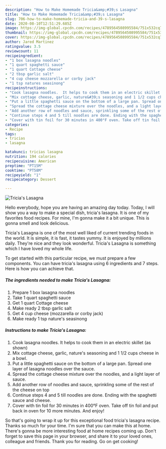 ```yaml
---
description: "How to Make Homemade Tricia&amp;#39;s Lasagna"
title: "How to Make Homemade Tricia&amp;#39;s Lasagna"
slug: 706-how-to-make-homemade-tricia-and-39-s-lasagna
date: 2020-08-10T12:51:29.685Z
image: https://img-global.cpcdn.com/recipes/4789564508995584/751x532cq70/tricias-lasagna-recipe-main-photo.jpg
thumbnail: https://img-global.cpcdn.com/recipes/4789564508995584/751x532cq70/tricias-lasagna-recipe-main-photo.jpg
cover: https://img-global.cpcdn.com/recipes/4789564508995584/751x532cq70/tricias-lasagna-recipe-main-photo.jpg
author: Jared Martinez
ratingvalue: 3.5
reviewcount: 11
recipeingredient:
- "1 box lasagna noodles"
- "1 quart spaghetti sauce"
- "1 quart Cottage cheese"
- "2 tbsp garlic salt"
- "4 cup cheese mozzarella or corby jack"
- "1 tsp natures seasinong"
recipeinstructions:
- "Cook lasagna noodles.  It helps to cook them in an electric skillet (as shown)"
- "Mix cottage cheese, garlic, nature&#39;s seasoning and 1 1/2 cups cheese in a bowl."
- "Put a little spaghetti sauce on the bottom of a large pan. Spread one layer of lasagna noodles over the sauce."
- "Spread the cottage cheese mixture over the noodles, and a light layer of sauce."
- "Add another row of noodles and sauce, sprinkling some of the rest of the cheese on top"
- "Continue steps 4 and 5 till noodles are done. Ending with the spaghetti sauce and cheese."
- "Cover with tin foil for 30 minutes in 400°F oven. Take off tin foil and put back in oven for 10 more minutes. And enjoy!"
categories:
- Recipe
tags:
- tricias
- lasagna

katakunci: tricias lasagna 
nutrition: 194 calories
recipecuisine: American
preptime: "PT15M"
cooktime: "PT58M"
recipeyield: "1"
recipecategory: Dessert

---
```



![Tricia&#39;s Lasagna](https://img-global.cpcdn.com/recipes/4789564508995584/751x532cq70/tricias-lasagna-recipe-main-photo.jpg)

Hello everybody, hope you are having an amazing day today. Today, I will show you a way to make a special dish, tricia&#39;s lasagna. It is one of my favorites food recipes. For mine, I'm gonna make it a bit unique. This is gonna smell and look delicious.



Tricia&#39;s Lasagna is one of the most well liked of current trending foods in the world. It is simple, it is fast, it tastes yummy. It is enjoyed by millions daily. They're nice and they look wonderful. Tricia&#39;s Lasagna is something which I have loved my whole life.


To get started with this particular recipe, we must prepare a few components. You can have tricia&#39;s lasagna using 6 ingredients and 7 steps. Here is how you can achieve that.

<!--inarticleads1-->

##### The ingredients needed to make Tricia&#39;s Lasagna:

1. Prepare 1 box lasagna noodles
1. Take 1 quart spaghetti sauce
1. Get 1 quart Cottage cheese
1. Make ready 2 tbsp garlic salt
1. Get 4 cup cheese (mozzarella or corby jack)
1. Make ready 1 tsp nature&#39;s seasinong




<!--inarticleads2-->

##### Instructions to make Tricia&#39;s Lasagna:

1. Cook lasagna noodles.  It helps to cook them in an electric skillet (as shown)
1. Mix cottage cheese, garlic, nature&#39;s seasoning and 1 1/2 cups cheese in a bowl.
1. Put a little spaghetti sauce on the bottom of a large pan. Spread one layer of lasagna noodles over the sauce.
1. Spread the cottage cheese mixture over the noodles, and a light layer of sauce.
1. Add another row of noodles and sauce, sprinkling some of the rest of the cheese on top
1. Continue steps 4 and 5 till noodles are done. Ending with the spaghetti sauce and cheese.
1. Cover with tin foil for 30 minutes in 400°F oven. Take off tin foil and put back in oven for 10 more minutes. And enjoy!




So that's going to wrap it up for this exceptional food tricia&#39;s lasagna recipe. Thanks so much for your time. I'm sure that you can make this at home. There's gonna be more interesting food at home recipes coming up. Don't forget to save this page in your browser, and share it to your loved ones, colleague and friends. Thank you for reading. Go on get cooking!
